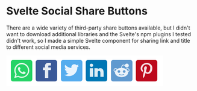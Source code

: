 # Svelte Social Share Buttons

There are a wide variety of third-party share buttons available, but I didn't want to download additional libraries and the Svelte's npm plugins I tested didn't work, so I made a simple Svelte component for sharing link and title to different social media services.

![Example for component](https://raw.githubusercontent.com/timoanttila/Svelte-Share-Buttons/main/socialshareicons.png)

